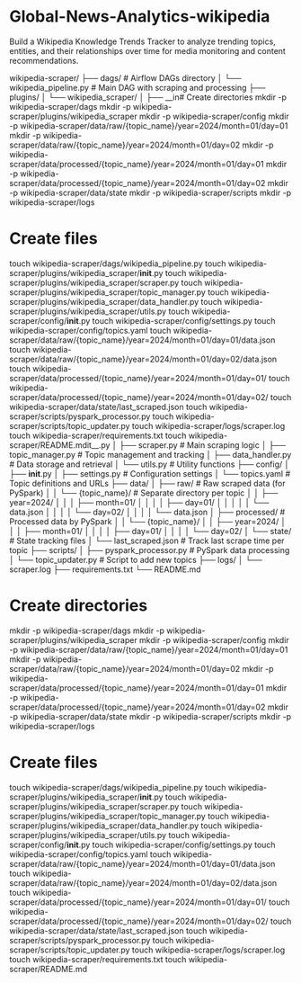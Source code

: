 # Global-News-Analytics-wikipedia
Build a Wikipedia Knowledge Trends Tracker to analyze trending topics, entities, and their relationships over time for media monitoring and content recommendations.




wikipedia-scraper/
├── dags/                           # Airflow DAGs directory
│   └── wikipedia_pipeline.py       # Main DAG with scraping and processing
├── plugins/
│   └── wikipedia_scraper/
│       ├── __in# Create directories
mkdir -p wikipedia-scraper/dags
mkdir -p wikipedia-scraper/plugins/wikipedia_scraper
mkdir -p wikipedia-scraper/config
mkdir -p wikipedia-scraper/data/raw/{topic_name}/year=2024/month=01/day=01
mkdir -p wikipedia-scraper/data/raw/{topic_name}/year=2024/month=01/day=02
mkdir -p wikipedia-scraper/data/processed/{topic_name}/year=2024/month=01/day=01
mkdir -p wikipedia-scraper/data/processed/{topic_name}/year=2024/month=01/day=02
mkdir -p wikipedia-scraper/data/state
mkdir -p wikipedia-scraper/scripts
mkdir -p wikipedia-scraper/logs

# Create files
touch wikipedia-scraper/dags/wikipedia_pipeline.py
touch wikipedia-scraper/plugins/wikipedia_scraper/__init__.py
touch wikipedia-scraper/plugins/wikipedia_scraper/scraper.py
touch wikipedia-scraper/plugins/wikipedia_scraper/topic_manager.py
touch wikipedia-scraper/plugins/wikipedia_scraper/data_handler.py
touch wikipedia-scraper/plugins/wikipedia_scraper/utils.py
touch wikipedia-scraper/config/__init__.py
touch wikipedia-scraper/config/settings.py
touch wikipedia-scraper/config/topics.yaml
touch wikipedia-scraper/data/raw/{topic_name}/year=2024/month=01/day=01/data.json
touch wikipedia-scraper/data/raw/{topic_name}/year=2024/month=01/day=02/data.json
touch wikipedia-scraper/data/processed/{topic_name}/year=2024/month=01/day=01/
touch wikipedia-scraper/data/processed/{topic_name}/year=2024/month=01/day=02/
touch wikipedia-scraper/data/state/last_scraped.json
touch wikipedia-scraper/scripts/pyspark_processor.py
touch wikipedia-scraper/scripts/topic_updater.py
touch wikipedia-scraper/logs/scraper.log
touch wikipedia-scraper/requirements.txt
touch wikipedia-scraper/README.mdit__.py
│       ├── scraper.py             # Main scraping logic
│       ├── topic_manager.py       # Topic management and tracking
│       ├── data_handler.py        # Data storage and retrieval
│       └── utils.py               # Utility functions
├── config/
│   ├── __init__.py
│   ├── settings.py                # Configuration settings
│   └── topics.yaml                # Topic definitions and URLs
├── data/
│   ├── raw/                       # Raw scraped data (for PySpark)
│   │   └── {topic_name}/          # Separate directory per topic
│   │       ├── year=2024/
│   │       │   ├── month=01/
│   │       │   │   ├── day=01/
│   │       │   │   │   └── data.json
│   │       │   │   └── day=02/
│   │       │   │       └── data.json
│   ├── processed/                 # Processed data by PySpark
│   │   └── {topic_name}/
│   │       ├── year=2024/
│   │       │   ├── month=01/
│   │       │   │   ├── day=01/
│   │       │   │   └── day=02/
│   └── state/                     # State tracking files
│       └── last_scraped.json      # Track last scrape time per topic
├── scripts/
│   ├── pyspark_processor.py       # PySpark data processing
│   └── topic_updater.py           # Script to add new topics
├── logs/
│   └── scraper.log
├── requirements.txt
└── README.md

# Create directories
mkdir -p wikipedia-scraper/dags
mkdir -p wikipedia-scraper/plugins/wikipedia_scraper
mkdir -p wikipedia-scraper/config
mkdir -p wikipedia-scraper/data/raw/{topic_name}/year=2024/month=01/day=01
mkdir -p wikipedia-scraper/data/raw/{topic_name}/year=2024/month=01/day=02
mkdir -p wikipedia-scraper/data/processed/{topic_name}/year=2024/month=01/day=01
mkdir -p wikipedia-scraper/data/processed/{topic_name}/year=2024/month=01/day=02
mkdir -p wikipedia-scraper/data/state
mkdir -p wikipedia-scraper/scripts
mkdir -p wikipedia-scraper/logs

# Create files
touch wikipedia-scraper/dags/wikipedia_pipeline.py
touch wikipedia-scraper/plugins/wikipedia_scraper/__init__.py
touch wikipedia-scraper/plugins/wikipedia_scraper/scraper.py
touch wikipedia-scraper/plugins/wikipedia_scraper/topic_manager.py
touch wikipedia-scraper/plugins/wikipedia_scraper/data_handler.py
touch wikipedia-scraper/plugins/wikipedia_scraper/utils.py
touch wikipedia-scraper/config/__init__.py
touch wikipedia-scraper/config/settings.py
touch wikipedia-scraper/config/topics.yaml
touch wikipedia-scraper/data/raw/{topic_name}/year=2024/month=01/day=01/data.json
touch wikipedia-scraper/data/raw/{topic_name}/year=2024/month=01/day=02/data.json
touch wikipedia-scraper/data/processed/{topic_name}/year=2024/month=01/day=01/
touch wikipedia-scraper/data/processed/{topic_name}/year=2024/month=01/day=02/
touch wikipedia-scraper/data/state/last_scraped.json
touch wikipedia-scraper/scripts/pyspark_processor.py
touch wikipedia-scraper/scripts/topic_updater.py
touch wikipedia-scraper/logs/scraper.log
touch wikipedia-scraper/requirements.txt
touch wikipedia-scraper/README.md
